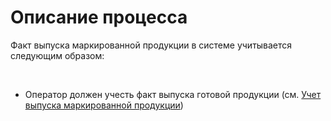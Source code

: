 # Описание процесса

Факт выпуска маркированной продукции в системе учитывается следующим образом: 

 

-   Оператор должен учесть факт выпуска готовой продукции (см. [Учет выпуска маркированной продукции](ProductionOutput/ProductionOutput.md))